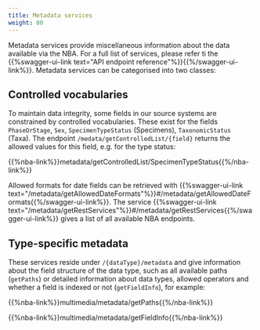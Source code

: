 ```yaml
---
title: Metadata services
weight: 80
---
```


Metadata services provide miscellaneous information about the data available via the NBA. For a full list of services, please refer ti the
{{%swagger-ui-link text="API endpoint reference"%}}{{%/swagger-ui-link%}}. Metadata services can be categorised into two classes:

## Controlled vocabularies
To maintain data integrity, some fields in our source systems are constrained by controlled vocabularies. These exist for 
the fields `PhaseOrStage`, `Sex`, `SpecimenTypeStatus` (Specimens), `TaxonomicStatus` (Taxa). The 
endpoint `/medata/getControlledList/{field}` returns the allowed values for this field, e.g. for the type status:

{{%nba-link%}}metadata/getControlledList/SpecimenTypeStatus{{%/nba-link%}}

Allowed formats for date fields can be retrieved with {{%swagger-ui-link text="/metadata/getAllowedDateFormats"%}}#/metadata/getAllowedDateFormats{{%/swagger-ui-link%}}. The service {{%swagger-ui-link text="/metadata/getRestServices"%}}#/metadata/getRestServices{{%/swagger-ui-link%}} gives a list of all available NBA endpoints.

## Type-specific metadata
These services reside under `/{dataType}/metadata` and give information about the field structure of the data type, such as all available 
paths (`getPaths`) or detailed information about data types, allowed operators and whether a field is indexed or not (`getFieldInfo`), for example:

{{%nba-link%}}multimedia/metadata/getPaths{{%/nba-link%}}

{{%nba-link%}}multimedia/metadata/getFieldInfo{{%/nba-link%}}

